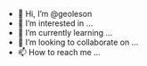 - 👋 Hi, I’m @geoleson
- 👀 I’m interested in ...
- 🌱 I’m currently learning ...
- 💞️ I’m looking to collaborate on ...
- 📫 How to reach me ...

<!---
geoleson/geoleson is a ✨ special ✨ repository because its `README.md` (this file) appears on your GitHub profile.
You can click the Preview link to take a look at your changes.
--->
